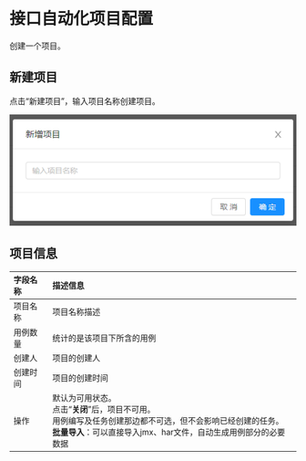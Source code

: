 # 接口自动化项目配置
创建一个项目。

## 新建项目
点击“新建项目”，输入项目名称创建项目。

![addproject](img/addproject.png)

## 项目信息

| 字段名称 | 描述信息 |
| :-- | :-- |
| 项目名称 | 项目名称描述 |
| 用例数量 | 统计的是该项目下所含的用例 |
| 创建人 | 项目的创建人 |
| 创建时间 | 项目的创建时间 |
| 操作 | 默认为可用状态。 </br> 点击“**关闭**”后，项目不可用。 </br> 用例编写及任务创建那边都不可选，但不会影响已经创建的任务。<br />**批量导入**：可以直接导入jmx、har文件，自动生成用例部分的必要数据 |
